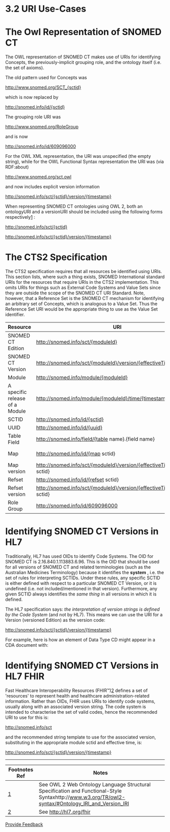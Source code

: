 # 3.2 URI Use-Cases

# The Owl Representation of SNOMED CT

The OWL representation of SNOMED CT makes use of URIs for identifying Concepts, the previously-implicit grouping role, and the ontology itself (i.e. the set of axioms).

The old pattern used for Concepts was

http://www.snomed.org/SCT_{sctid}

which is now replaced by

http://snomed.info/id/{sctid}

The grouping role URI was

http://www.snomed.org/RoleGroup

and is now

http://snomed.info/id/609096000

For the OWL XML representation, the URI was unspecified (the empty string), while for the OWL Functional Syntax representation the URI was (via RDF:about)

http://www.snomed.org/sct.owl

and now includes explicit version information

http://snomed.info/sct/{sctid}/version/{timestamp}

When representing SNOMED CT ontologies using OWL 2, both an ontologyURI and a versionURI should be included using the following forms respectively[1](https://confluence.ihtsdotools.org/display/DOCURI/3.2+URI+Use-Cases#Footnote1 "Footnote: Click here to display the footnote") :

http://snomed.info/sct/{sctid}

http://snomed.info/sct/{sctid}/version/{timestamp}

# The CTS2 Specification

The CTS2 specification requires that all resources be identified using URIs. This section lists, where such a thing exists, SNOMED International standard URIs for the resources that require URIs in the CTS2 implementation. This omits URIs for things such as External Code Systems and Value Sets since they are outside the scope of the SNOMED CT URI Standard. Note, however, that a Reference Set is the SNOMED CT mechanism for identifying an arbitrary set of Concepts, which is analogous to a Value Set. Thus the Reference Set URI would be the appropriate thing to use as the Value Set identifier.

**Resource**| **URI**| **Example**  
---|---|---  
SNOMED CT Edition| http://snomed.info/sct/{moduleId}| http://snomed.info/sct/900000000000207008SNOMED CT International Edition  
SNOMED CT Version| http://snomed.info/sct/{moduleId}/version/{effectiveTime}| http://snomed.info/sct/900000000000207008/version/20120131SNOMED CT International January 2012 Version  
Module| http://snomed.info/module/{moduleId}| http://snomed.info/module/900000000000207008SNOMED CT Core Module (only)  
A specific release of a Module| http://snomed.info/module/{moduleId}/time/{timestamp}| http://snomed.info/module/900000000000207008/time/20120131SNOMED CT Core Module (only) with respect to the timestamp 20120131  
SCTID| http://snomed.info/id/{sctid}| http://snomed.info/id/449650002  
UUID| http://snomed.info/id/{uuid}| http://snomed.info/id/00000692-31c5-81a8-2e54b488c824  
Table Field| http://snomed.info/field/{table name}.{field name}| http://snomed.info/field/Relationship.characteristicTypeId  
Map| http://snomed.info/id/{map sctid}| http://snomed.info/id/900000000000498005A map is just a reference set in a specific format  
Map version| http://snomed.info/sct/{moduleId}/version/{effectiveTime}/id/{map sctid}| http://snomed.info/sct/900000000000207008/version/2012013/id/900000000000498005  
Refset| http://snomed.info/id/{refset sctid}| http://snomed.info/id/900000000000498005  
Refset version| http://snomed.info/sct/{moduleId}/version/{effectiveTime}/id/{refset sctid}| http://snomed.info/sct/900000000000207008/version/2012013/id/900000000000498005  
Role Group| http://snomed.info/id/609096000| http://snomed.info/id/609096000  
  
# Identifying SNOMED CT Versions in HL7

Traditionally, HL7 has used OIDs to identify Code Systems. The OID for SNOMED CT is 2.16.840.1.113883.6.96. This is the OID that should be used for all versions of SNOMED CT and related terminologies (such as the Australian Medicines Terminology) because it identifies the **system** , i.e. the set of rules for interpreting SCTIDs. Under these rules, any specific SCTID is either defined with respect to a particular SNOMED CT Version, or it is undefined (i.e. not included/mentioned in that version). Furthermore, any given SCTID always identifies the _same thing_ in all versions in which it is defined.

The HL7 specification says: _the interpretation of version strings is defined by the Code System_ (and not by HL7). This means we can use the URI for a Version (versioned Edition) as the version code:

http://snomed.info/sct/{sctid}/version/{timestamp}

For example, here is how an element of Data Type CD might appear in a CDA document with:

<xyz code="78835011000036104" codeSystem="2.16.840.1.113883.6.96" codeSystemName="Australian Medicines Terminology (AMT)" codeSystemVersion= "http://snomed.info/sct/900062011000036108/version/20121231" displayName="GANFORT 0.03% / 0.5% eye drops: solution, 3 mL"/> </xyz>

# Identifying SNOMED CT Versions in HL7 FHIR

Fast Healthcare Interoperability Resources (FHIR™)[2](https://confluence.ihtsdotools.org/display/DOCURI/3.2+URI+Use-Cases#Footnote2 "Footnote: Click here to display the footnote") defines a set of 'resources' to represent health and healthcare administration-related information. Rather than OIDs, FHIR uses URIs to identify code systems, usually along with an associated version string. The code system is intended to characterise the set of valid codes, hence the recommended URI to use for this is:

http://snomed.info/sct

and the recommended string template to use for the associated version, substituting in the appropriate module sctid and effective time, is:

http://snomed.info/sct/{sctid}/version/{timestamp}

* * *

Footnotes Ref | Notes  
---|---  
[1](https://confluence.ihtsdotools.org/display/DOCURI/3.2+URI+Use-Cases#FootnoteMarker1-0 "Footnote: Click to return to reference in text") |  See OWL 2 Web Ontology Language Structural Specification and Functional-Style Syntaxhttp://www.w3.org/TR/owl2-syntax/#Ontology_IRI_and_Version_IRI   
[2](https://confluence.ihtsdotools.org/display/DOCURI/3.2+URI+Use-Cases#FootnoteMarker2-0 "Footnote: Click to return to reference in text") |  See <http://hl7.org/fhir>






<a href="https://docs.google.com/forms/d/e/1FAIpQLScTmbZIf0UEQwYDkY27EEWBkaiYkHSbR0_9DmFrMLXoQLyL7Q/viewform?usp=pp_url&entry.1767247133=URI+Standard&entry.670899847=3.2%20URI%20Use-Cases" class="button primary">Provide Feedback</a>
